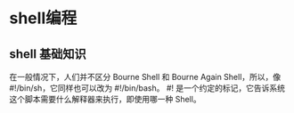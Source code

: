 <!--
 * @Author: TerryMin
 * @Date: 2022-06-29 09:14:11
 * @LastEditors: TerryMin
 * @LastEditTime: 2022-06-29 09:24:11
 * @Description: file not
-->
# shell编程

## shell 基础知识
在一般情况下，人们并不区分 Bourne Shell 和 Bourne Again Shell，所以，像 #!/bin/sh，它同样也可以改为 #!/bin/bash。
#! 是一个约定的标记，它告诉系统这个脚本需要什么解释器来执行，即使用哪一种 Shell。



